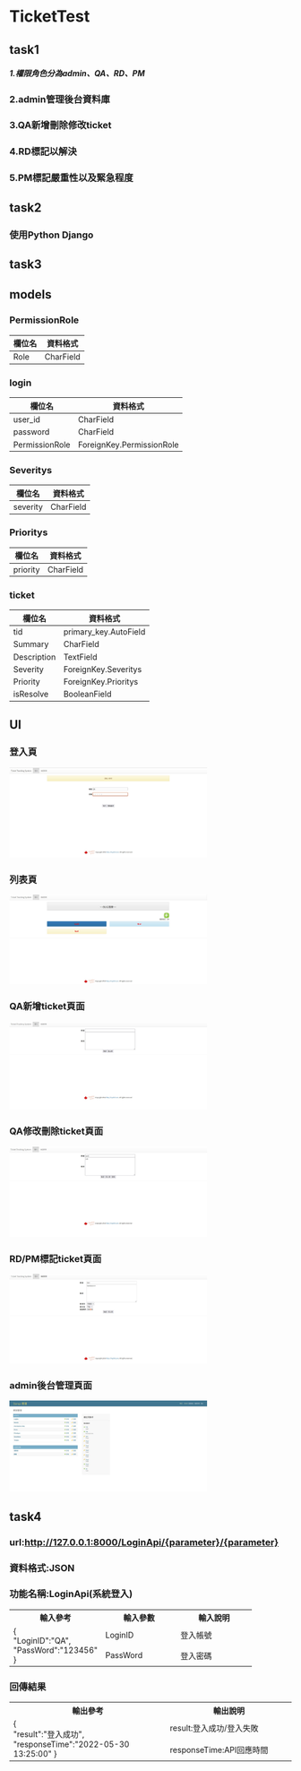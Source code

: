 # TicketTest
## task1
##### 1.權限角色分為admin、QA、RD、PM

### 2.admin管理後台資料庫
### 3.QA新增刪除修改ticket
### 4.RD標記以解決
### 5.PM標記嚴重性以及緊急程度
## task2
### 使用Python Django
## task3
## models
### PermissionRole
| 欄位名 | 資料格式|
|  ---- | ----    |
| Role  | CharField|
### login
| 欄位名 | 資料格式|
|  ---- | ----    |
| user_id  | CharField|
| password  | CharField|
| PermissionRole  | ForeignKey.PermissionRole|
### Severitys
| 欄位名 | 資料格式|
|  ---- | ----    |
| severity  | CharField|
### Prioritys
| 欄位名 | 資料格式|
|  ---- | ----    |
| priority  | CharField|
### ticket
| 欄位名 | 資料格式|
|  ---- | ----    |
| tid  | primary_key.AutoField|
| Summary  | CharField|
| Description  | TextField|
| Severity  | ForeignKey.Severitys|
| Priority  | ForeignKey.Prioritys|
| isResolve  | BooleanField|
## UI
### 登入頁
<img src="img/task1.JPG" width="70%">

### 列表頁
<img src="img/task2.JPG" width="70%">

### QA新增ticket頁面
<img src="img/task3.JPG" width="70%">

### QA修改刪除ticket頁面
<img src="img/task4.JPG" width="70%">

### RD/PM標記ticket頁面
<img src="img/task5.JPG" width="70%">

### admin後台管理頁面
<img src="img/task6.JPG" width="70%">

## task4
### url:http://127.0.0.1:8000/LoginApi/{parameter}/{parameter}
### 資料格式:JSON
### 功能名稱:LoginApi(系統登入)
<table>
<tr>
<th width="120">輸入參考</th>
<th width="120">輸入參數</th>
<th width="120">輸入說明</th>
</tr>
<tr>
<td rowspan=2>
{ <br>
 "LoginID":"QA",
 "PassWord":"123456"
 }
</td>
<td>LoginID</td>
<td>登入帳號</td>
</tr>
<tr>
<td>PassWord</td>
<td>登入密碼</td>
</tr>
</table>

### 回傳結果
<table>
<tr>
<th width="300">輸出參考</th>
<th width="240">輸出說明</th>
</tr>
<tr>
<td rowspan=2>
{<br>
 "result":"登入成功",		      
 "responseTime":"2022-05-30 13:25:00"
}
</td>
<td>result:登入成功/登入失敗</td>
</tr>
<tr>
<td>responseTime:API回應時間</td>
</tr>
</table>
